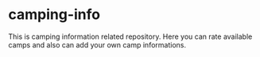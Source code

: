 # camping-info
This is camping information related repository. Here you can rate available camps and also can add your own camp informations.
